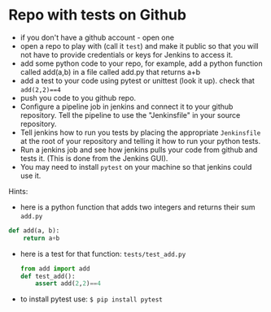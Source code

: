 # Repo with tests on Github

* if you don't have a github account - open one
* open a repo to play with (call it `test`) and make it public so that you will not
  have to provide credentials or keys for Jenkins to access it.
* add some python code to your repo, for example,
    add a python function called add(a,b) in a file called add.py that returns a+b
* add a test to your code using pytest or unittest (look it up).
    check that `add(2,2)==4`
* push you code to you github repo.
* Configure a pipeline job in jenkins and connect it to your github repository.
    Tell the pipeline to use the "Jenkinsfile" in your source repository.
* Tell jenkins how to run you tests by placing the appropriate `Jenkinsfile`
    at the root of your repository and telling it how to run your python tests.
* Run a jenkins job and see how jenkins pulls your code from github and tests it.
    (This is done from the Jenkins GUI).
* You may need to install `pytest` on your machine so that jenkins could use it.

Hints:
* here is a python function that adds two integers and returns their sum
    `add.py`

```python
def add(a, b):
    return a+b
```

* here is a test for that function:
    `tests/test_add.py`

    ```python
    from add import add
    def test_add():
        assert add(2,2)==4
    ```

* to install pytest use:
    `$ pip install pytest`

